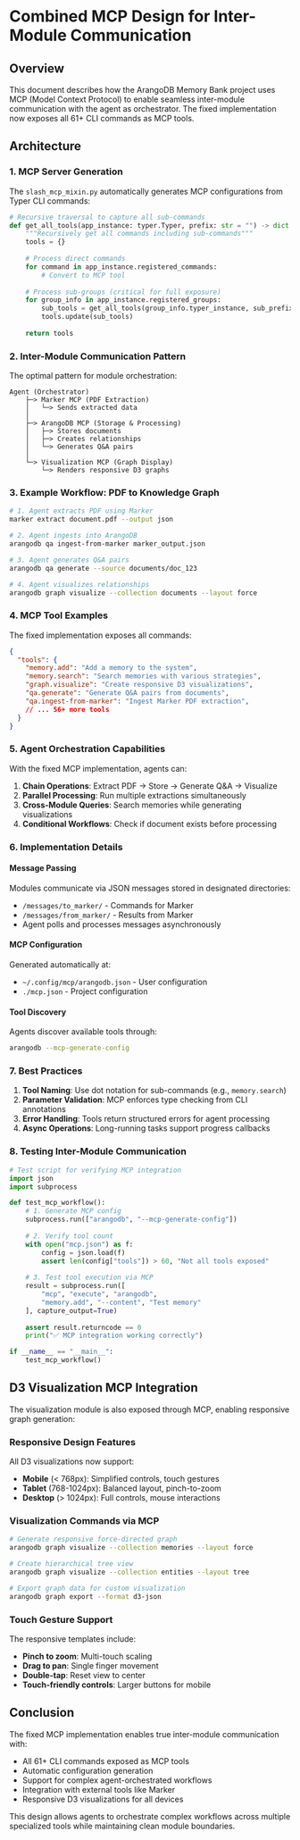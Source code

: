 # Combined MCP Design for Inter-Module Communication

## Overview

This document describes how the ArangoDB Memory Bank project uses MCP (Model Context Protocol) to enable seamless inter-module communication with the agent as orchestrator. The fixed implementation now exposes all 61+ CLI commands as MCP tools.

## Architecture

### 1. MCP Server Generation

The `slash_mcp_mixin.py` automatically generates MCP configurations from Typer CLI commands:

```python
# Recursive traversal to capture all sub-commands
def get_all_tools(app_instance: typer.Typer, prefix: str = "") -> dict:
    """Recursively get all commands including sub-commands"""
    tools = {}
    
    # Process direct commands
    for command in app_instance.registered_commands:
        # Convert to MCP tool
    
    # Process sub-groups (critical for full exposure)
    for group_info in app_instance.registered_groups:
        sub_tools = get_all_tools(group_info.typer_instance, sub_prefix)
        tools.update(sub_tools)
    
    return tools
```

### 2. Inter-Module Communication Pattern

The optimal pattern for module orchestration:

```
Agent (Orchestrator)
    ├─> Marker MCP (PDF Extraction)
    │   └─> Sends extracted data
    │
    ├─> ArangoDB MCP (Storage & Processing)
    │   ├─> Stores documents
    │   ├─> Creates relationships
    │   └─> Generates Q&A pairs
    │
    └─> Visualization MCP (Graph Display)
        └─> Renders responsive D3 graphs
```

### 3. Example Workflow: PDF to Knowledge Graph

```bash
# 1. Agent extracts PDF using Marker
marker extract document.pdf --output json

# 2. Agent ingests into ArangoDB
arangodb qa ingest-from-marker marker_output.json

# 3. Agent generates Q&A pairs
arangodb qa generate --source documents/doc_123

# 4. Agent visualizes relationships
arangodb graph visualize --collection documents --layout force
```

### 4. MCP Tool Examples

The fixed implementation exposes all commands:

```json
{
  "tools": {
    "memory.add": "Add a memory to the system",
    "memory.search": "Search memories with various strategies",
    "graph.visualize": "Create responsive D3 visualizations",
    "qa.generate": "Generate Q&A pairs from documents",
    "qa.ingest-from-marker": "Ingest Marker PDF extraction",
    // ... 56+ more tools
  }
}
```

### 5. Agent Orchestration Capabilities

With the fixed MCP implementation, agents can:

1. **Chain Operations**: Extract PDF → Store → Generate Q&A → Visualize
2. **Parallel Processing**: Run multiple extractions simultaneously
3. **Cross-Module Queries**: Search memories while generating visualizations
4. **Conditional Workflows**: Check if document exists before processing

### 6. Implementation Details

#### Message Passing
Modules communicate via JSON messages stored in designated directories:
- `/messages/to_marker/` - Commands for Marker
- `/messages/from_marker/` - Results from Marker
- Agent polls and processes messages asynchronously

#### MCP Configuration
Generated automatically at:
- `~/.config/mcp/arangodb.json` - User configuration
- `./mcp.json` - Project configuration

#### Tool Discovery
Agents discover available tools through:
```bash
arangodb --mcp-generate-config
```

### 7. Best Practices

1. **Tool Naming**: Use dot notation for sub-commands (e.g., `memory.search`)
2. **Parameter Validation**: MCP enforces type checking from CLI annotations
3. **Error Handling**: Tools return structured errors for agent processing
4. **Async Operations**: Long-running tasks support progress callbacks

### 8. Testing Inter-Module Communication

```python
# Test script for verifying MCP integration
import json
import subprocess

def test_mcp_workflow():
    # 1. Generate MCP config
    subprocess.run(["arangodb", "--mcp-generate-config"])
    
    # 2. Verify tool count
    with open("mcp.json") as f:
        config = json.load(f)
        assert len(config["tools"]) > 60, "Not all tools exposed"
    
    # 3. Test tool execution via MCP
    result = subprocess.run([
        "mcp", "execute", "arangodb", 
        "memory.add", "--content", "Test memory"
    ], capture_output=True)
    
    assert result.returncode == 0
    print("✅ MCP integration working correctly")

if __name__ == "__main__":
    test_mcp_workflow()
```

## D3 Visualization MCP Integration

The visualization module is also exposed through MCP, enabling responsive graph generation:

### Responsive Design Features

All D3 visualizations now support:
- **Mobile** (< 768px): Simplified controls, touch gestures
- **Tablet** (768-1024px): Balanced layout, pinch-to-zoom
- **Desktop** (> 1024px): Full controls, mouse interactions

### Visualization Commands via MCP

```bash
# Generate responsive force-directed graph
arangodb graph visualize --collection memories --layout force

# Create hierarchical tree view
arangodb graph visualize --collection entities --layout tree

# Export graph data for custom visualization
arangodb graph export --format d3-json
```

### Touch Gesture Support

The responsive templates include:
- **Pinch to zoom**: Multi-touch scaling
- **Drag to pan**: Single finger movement
- **Double-tap**: Reset view to center
- **Touch-friendly controls**: Larger buttons for mobile

## Conclusion

The fixed MCP implementation enables true inter-module communication with:
- All 61+ CLI commands exposed as MCP tools
- Automatic configuration generation
- Support for complex agent-orchestrated workflows
- Integration with external tools like Marker
- Responsive D3 visualizations for all devices

This design allows agents to orchestrate complex workflows across multiple specialized tools while maintaining clean module boundaries.